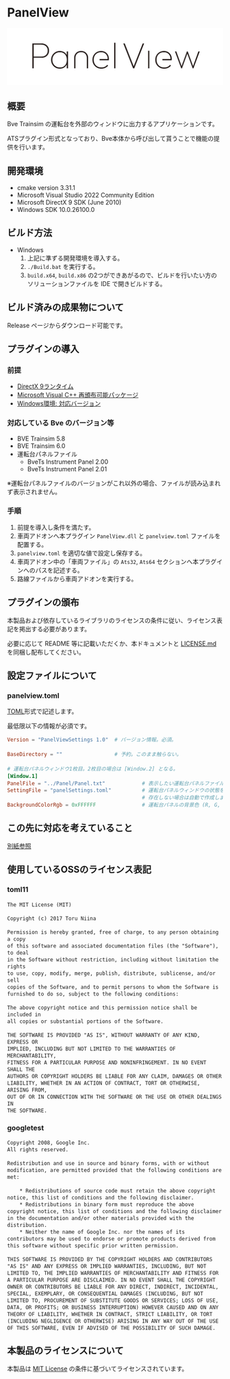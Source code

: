 ﻿# PanelView

![PanelView ロゴ](./Logo.jpg)

## 概要

Bve Trainsim の運転台を外部のウィンドウに出力するアプリケーションです。

ATSプラグイン形式となっており、Bve本体から呼び出して貰うことで機能の提供を行います。

## 開発環境

* cmake version 3.31.1
* Microsoft Visual Studio 2022 Community Edition
* Microsoft DirectX 9 SDK (June 2010) 
* Windows SDK 10.0.26100.0

## ビルド方法

* Windows 
  1. 上記に準ずる開発環境を導入する。
  1. `./Build.bat` を実行する。
  1. `build.x64`, `build.x86` の2つができあがるので、ビルドを行いたい方のソリューションファイルを IDE で開きビルドする。

## ビルド済みの成果物について

Release ページからダウンロード可能です。

## プラグインの導入

### 前提

* [DirectX 9ランタイム](https://www.microsoft.com/ja-jp/download/details.aspx?id=35)
* [Microsoft Visual C++ 再頒布可能パッケージ](https://learn.microsoft.com/ja-jp/cpp/windows/latest-supported-vc-redist?view=msvc-170#latest-microsoft-visual-c-redistributable-version)
* [Windows環境: 対応バージョン](https://developer.microsoft.com/ja-jp/windows/downloads/windows-sdk/#supported-operating-systems)

### 対応している Bve のバージョン等

* BVE Trainsim 5.8
* BVE Trainsim 6.0
* 運転台パネルファイル
  * BveTs Instrument Panel 2.00
  * BveTs Instrument Panel 2.01

※運転台パネルファイルのバージョンがこれ以外の場合、ファイルが読み込まれず表示されません。

### 手順

1. 前提を導入し条件を満たす。
1. 車両アドオンへ本プラグイン `PanelView.dll` と `panelview.toml` ファイルを配置する。
1. `panelview.toml` を適切な値で設定し保存する。
1. 車両アドオン中の「車両ファイル」の `Ats32`, `Ats64` セクションへ本プラグインへのパスを記述する。
1. 路線ファイルから車両アドオンを実行する。

## プラグインの頒布

本製品および依存しているライブラリのライセンスの条件に従い、ライセンス表記を掲出する必要があります。

必要に応じて README 等に記載いただくか、本ドキュメントと [LICENSE.md](./LICENSE.md) を同梱し配布してください。

## 設定ファイルについて

### panelview.toml

[TOML](https://ja.wikibooks.org/wiki/Toml)形式で記述します。

最低限以下の情報が必須です。

```toml
Version = "PanelViewSettings 1.0"  # バージョン情報。必須。

BaseDirectory = ""                 # 予約。このまま触らない。

# 運転台パネルウィンドウ1枚目。2枚目の場合は [Window.2] となる。
[Window.1] 
PanelFile = "../Panel/Panel.txt"            # 表示したい運転台パネルファイルへのパス
SettingFile = "panelSettings.toml"          # 運転台パネルウィンドウの状態を保存するファイルへのパス。
                                            # 存在しない場合は自動で作成します。
BackgroundColorRgb = 0xFFFFFF               # 運転台パネルの背景色 (R, G, B)
```

## この先に対応を考えていること

[別紙参照](./TODO.md)

## 使用しているOSSのライセンス表記

### toml11

```text
The MIT License (MIT)

Copyright (c) 2017 Toru Niina

Permission is hereby granted, free of charge, to any person obtaining a copy
of this software and associated documentation files (the "Software"), to deal
in the Software without restriction, including without limitation the rights
to use, copy, modify, merge, publish, distribute, sublicense, and/or sell
copies of the Software, and to permit persons to whom the Software is
furnished to do so, subject to the following conditions:

The above copyright notice and this permission notice shall be included in
all copies or substantial portions of the Software.

THE SOFTWARE IS PROVIDED "AS IS", WITHOUT WARRANTY OF ANY KIND, EXPRESS OR
IMPLIED, INCLUDING BUT NOT LIMITED TO THE WARRANTIES OF MERCHANTABILITY,
FITNESS FOR A PARTICULAR PURPOSE AND NONINFRINGEMENT. IN NO EVENT SHALL THE
AUTHORS OR COPYRIGHT HOLDERS BE LIABLE FOR ANY CLAIM, DAMAGES OR OTHER
LIABILITY, WHETHER IN AN ACTION OF CONTRACT, TORT OR OTHERWISE, ARISING FROM,
OUT OF OR IN CONNECTION WITH THE SOFTWARE OR THE USE OR OTHER DEALINGS IN
THE SOFTWARE.
```

### googletest

```text
Copyright 2008, Google Inc.
All rights reserved.

Redistribution and use in source and binary forms, with or without
modification, are permitted provided that the following conditions are
met:

    * Redistributions of source code must retain the above copyright
notice, this list of conditions and the following disclaimer.
    * Redistributions in binary form must reproduce the above
copyright notice, this list of conditions and the following disclaimer
in the documentation and/or other materials provided with the
distribution.
    * Neither the name of Google Inc. nor the names of its
contributors may be used to endorse or promote products derived from
this software without specific prior written permission.

THIS SOFTWARE IS PROVIDED BY THE COPYRIGHT HOLDERS AND CONTRIBUTORS
"AS IS" AND ANY EXPRESS OR IMPLIED WARRANTIES, INCLUDING, BUT NOT
LIMITED TO, THE IMPLIED WARRANTIES OF MERCHANTABILITY AND FITNESS FOR
A PARTICULAR PURPOSE ARE DISCLAIMED. IN NO EVENT SHALL THE COPYRIGHT
OWNER OR CONTRIBUTORS BE LIABLE FOR ANY DIRECT, INDIRECT, INCIDENTAL,
SPECIAL, EXEMPLARY, OR CONSEQUENTIAL DAMAGES (INCLUDING, BUT NOT
LIMITED TO, PROCUREMENT OF SUBSTITUTE GOODS OR SERVICES; LOSS OF USE,
DATA, OR PROFITS; OR BUSINESS INTERRUPTION) HOWEVER CAUSED AND ON ANY
THEORY OF LIABILITY, WHETHER IN CONTRACT, STRICT LIABILITY, OR TORT
(INCLUDING NEGLIGENCE OR OTHERWISE) ARISING IN ANY WAY OUT OF THE USE
OF THIS SOFTWARE, EVEN IF ADVISED OF THE POSSIBILITY OF SUCH DAMAGE.
```

## 本製品のライセンスについて

本製品は [MIT License](./LICENSE.md) の条件に基づいてライセンスされています。
